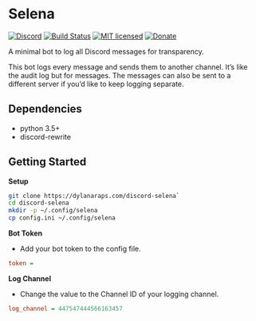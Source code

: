 # Selena

[![Discord](https://img.shields.io/discord/440354555197128704.svg)](https://discord.gg/BtnTPFF)
[![Build Status](https://travis-ci.org/dylanaraps/pywal.svg?branch=master)](https://travis-ci.org/dylanaraps/pywal)
[![MIT licensed](https://img.shields.io/badge/license-MIT-blue.svg)](./LICENSE.md)
[![Donate](https://img.shields.io/badge/donate-patreon-yellow.svg)](https://www.patreon.com/dyla)

A minimal bot to log all Discord messages for
transparency.

This bot logs every message and sends them to another
channel. It’s like the audit log but for messages. The
messages can also be sent to a different server if
you’d like to keep logging separate.


## Dependencies

- python 3.5+
- discord-rewrite


## Getting Started

**Setup**

```sh
git clone https://dylanaraps.com/discord-selena`
cd discord-selena
mkdir -p ~/.config/selena
cp config.ini ~/.config/selena
```

**Bot Token**

- Add your bot token to the config file.

```ini
token =
```

**Log Channel**

- Change the value to the Channel ID of your logging
  channel.

```ini
log_channel = 447547444566163457
```
